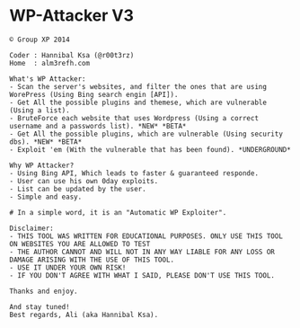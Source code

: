 WP-Attacker V3
===========

    © Group XP 2014
    
    Coder : Hannibal Ksa (@r00t3rz)
    Home  : alm3refh.com
    
    What's WP Attacker:
    - Scan the server's websites, and filter the ones that are using WorePress (Using Bing search engin [API]).
    - Get All the possible plugins and themese, which are vulnerable (Using a list).
    - BruteForce each website that uses Wordpress (Using a correct username and a passwords list). *NEW* *BETA*
    - Get All the possible plugins, which are vulnerable (Using security dbs). *NEW* *BETA*
    - Exploit 'em (With the vulnerable that has been found). *UNDERGROUND*
    
    Why WP Attacker?
    - Using Bing API, Which leads to faster & guaranteed responde.
    - User can use his own 0day exploits.
    - List can be updated by the user.
    - Simple and easy.
    
    # In a simple word, it is an "Automatic WP Exploiter".
    
    Disclaimer:
    - THIS TOOL WAS WRITTEN FOR EDUCATIONAL PURPOSES. ONLY USE THIS TOOL ON WEBSITES YOU ARE ALLOWED TO TEST
    - THE AUTHOR CANNOT AND WILL NOT IN ANY WAY LIABLE FOR ANY LOSS OR DAMAGE ARISING WITH THE USE OF THIS TOOL.
    - USE IT UNDER YOUR OWN RISK!
    - IF YOU DON'T AGREE WITH WHAT I SAID, PLEASE DON'T USE THIS TOOL.
    
    Thanks and enjoy.
    
    And stay tuned!
    Best regards, Ali (aka Hannibal Ksa).
